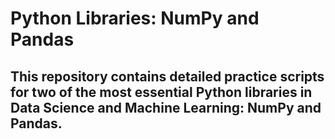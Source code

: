 # Python Libraries: NumPy and Pandas
## This repository contains detailed practice scripts for two of the most essential Python libraries in Data Science and Machine Learning: NumPy and Pandas.
